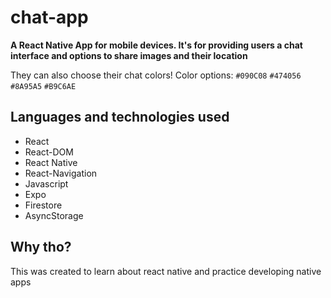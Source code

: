 # chat-app
**A React Native App for mobile devices. It's for providing users a chat interface and options to share images and their location**

They can also choose their chat colors! 
Color options:  `#090C08` `#474056` `#8A95A5` `#B9C6AE`

## Languages and technologies used
* React
* React-DOM
* React Native
* React-Navigation
* Javascript
* Expo
* Firestore
* AsyncStorage

## Why tho?
This was created to learn about react native and practice developing native apps
